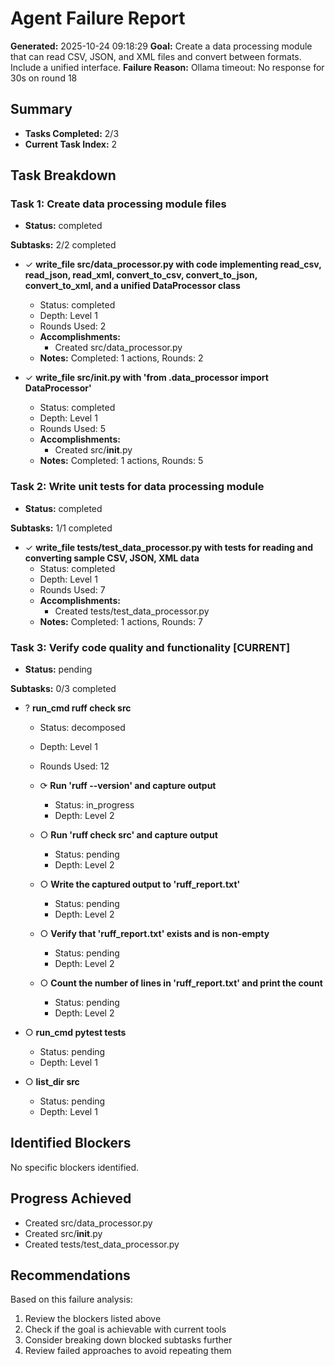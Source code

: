 # Agent Failure Report

**Generated:** 2025-10-24 09:18:29
**Goal:** Create a data processing module that can read CSV, JSON, and XML files and convert between formats. Include a unified interface.
**Failure Reason:** Ollama timeout: No response for 30s on round 18

## Summary

- **Tasks Completed:** 2/3
- **Current Task Index:** 2

## Task Breakdown

### Task 1: Create data processing module files 

- **Status:** completed

**Subtasks:** 2/2 completed

- ✓ **write_file src/data_processor.py with code implementing read_csv, read_json, read_xml, convert_to_csv, convert_to_json, convert_to_xml, and a unified DataProcessor class**
  - Status: completed
  - Depth: Level 1
  - Rounds Used: 2
  - **Accomplishments:**
    - Created src/data_processor.py
  - **Notes:** Completed: 1 actions, Rounds: 2

- ✓ **write_file src/__init__.py with 'from .data_processor import DataProcessor'**
  - Status: completed
  - Depth: Level 1
  - Rounds Used: 5
  - **Accomplishments:**
    - Created src/__init__.py
  - **Notes:** Completed: 1 actions, Rounds: 5


### Task 2: Write unit tests for data processing module 

- **Status:** completed

**Subtasks:** 1/1 completed

- ✓ **write_file tests/test_data_processor.py with tests for reading and converting sample CSV, JSON, XML data**
  - Status: completed
  - Depth: Level 1
  - Rounds Used: 7
  - **Accomplishments:**
    - Created tests/test_data_processor.py
  - **Notes:** Completed: 1 actions, Rounds: 7


### Task 3: Verify code quality and functionality **[CURRENT]**

- **Status:** pending

**Subtasks:** 0/3 completed

- ? **run_cmd ruff check src**
  - Status: decomposed
  - Depth: Level 1
  - Rounds Used: 12

  - ⟳ **Run 'ruff --version' and capture output**
    - Status: in_progress
    - Depth: Level 2

  - ○ **Run 'ruff check src' and capture output**
    - Status: pending
    - Depth: Level 2

  - ○ **Write the captured output to 'ruff_report.txt'**
    - Status: pending
    - Depth: Level 2

  - ○ **Verify that 'ruff_report.txt' exists and is non-empty**
    - Status: pending
    - Depth: Level 2

  - ○ **Count the number of lines in 'ruff_report.txt' and print the count**
    - Status: pending
    - Depth: Level 2

- ○ **run_cmd pytest tests**
  - Status: pending
  - Depth: Level 1

- ○ **list_dir src**
  - Status: pending
  - Depth: Level 1


## Identified Blockers

No specific blockers identified.

## Progress Achieved

- Created src/data_processor.py
- Created src/__init__.py
- Created tests/test_data_processor.py

## Recommendations

Based on this failure analysis:
1. Review the blockers listed above
2. Check if the goal is achievable with current tools
3. Consider breaking down blocked subtasks further
4. Review failed approaches to avoid repeating them
